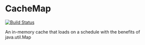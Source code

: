 # CacheMap
[![Build Status](https://travis-ci.org/ghawk1ns/CacheMap.svg?branch=master)](https://travis-ci.org/GHawk1ns/CacheMap)



An in-memory cache that loads on a schedule with the benefits of java.util.Map
